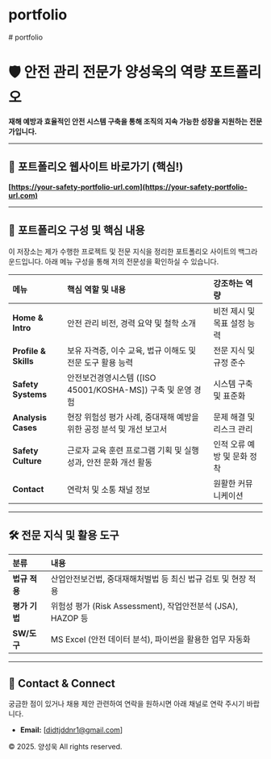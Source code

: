 ﻿# portfolio
﻿# portfolio
# 🛡️ 안전 관리 전문가 양성욱의 역량 포트폴리오

**재해 예방과 효율적인 안전 시스템 구축을 통해 조직의 지속 가능한 성장을 지원하는 전문가입니다.**

---

## 🔗 포트폴리오 웹사이트 바로가기 (핵심!)

**[https://your-safety-portfolio-url.com](https://your-safety-portfolio-url.com)**

---

## 🧭 포트폴리오 구성 및 핵심 내용

이 저장소는 제가 수행한 프로젝트 및 전문 지식을 정리한 포트폴리오 사이트의 백그라운드입니다. 아래 메뉴 구성을 통해 저의 전문성을 확인하실 수 있습니다.

| 메뉴 | 핵심 역할 및 내용 | 강조하는 역량 |
| :--- | :--- | :--- |
| **Home & Intro** | 안전 관리 비전, 경력 요약 및 철학 소개 | 비전 제시 및 목표 설정 능력 |
| **Profile & Skills** | 보유 자격증, 이수 교육, 법규 이해도 및 전문 도구 활용 능력 | 전문 지식 및 규정 준수 |
| **Safety Systems** | 안전보건경영시스템 ([ISO 45001/KOSHA-MS]) 구축 및 운영 경험 | 시스템 구축 및 표준화 |
| **Analysis Cases** | 현장 위험성 평가 사례, 중대재해 예방을 위한 공정 분석 및 개선 보고서 | 문제 해결 및 리스크 관리 |
| **Safety Culture** | 근로자 교육 훈련 프로그램 기획 및 실행 성과, 안전 문화 개선 활동 | 인적 오류 예방 및 문화 정착 |
| **Contact** | 연락처 및 소통 채널 정보 | 원활한 커뮤니케이션 |

---

## 🛠️ 전문 지식 및 활용 도구

| 분류 | 내용 |
| :--- | :--- |
| **법규 적용** | 산업안전보건법, 중대재해처벌법 등 최신 법규 검토 및 현장 적용 |
| **평가 기법** | 위험성 평가 (Risk Assessment), 작업안전분석 (JSA), HAZOP 등 |
| **SW/도구** | MS Excel (안전 데이터 분석), 파이썬을 활용한 업무 자동화

---

## 🤝 Contact & Connect

궁금한 점이 있거나 채용 제안 관련하여 연락을 원하시면 아래 채널로 연락 주시기 바랍니다.

* **Email:** [didtjddnr1@gmail.com]


© 2025. 양성욱 All rights reserved.

